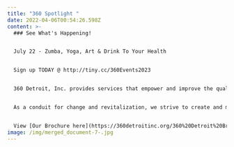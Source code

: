 ```yaml
---
title: "360 Spotlight "
date: 2022-04-06T00:54:26.598Z
content: >-
  ### See What's Happening!


  J﻿uly 22 - Zumba, Yoga, Art & Drink To Your Health


  Sign up TODAY @ http://tiny.cc/360Events2023


  360 Detroit, Inc. provides services that empower and improve the quality of life for individuals and families. We are dedicated to assisting people in becoming self-sufficient, anchored, stabilized and well-rounded community members.


  As a conduit for change and revitalization, we strive to create and maintain viable, safe communities within Detroit


  View [Our Brochure here](https://360detroitinc.org/360%20Detroit%20Brochure.pdf)!
image: /img/merged_document-7-.jpg
---
```

